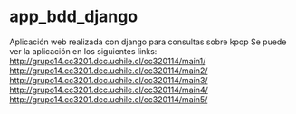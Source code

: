 # app_bdd_django
 Aplicación web realizada con django para consultas sobre kpop
 Se puede ver la aplicación en los siguientes links:
 http://grupo14.cc3201.dcc.uchile.cl/cc320114/main1/
 http://grupo14.cc3201.dcc.uchile.cl/cc320114/main2/
 http://grupo14.cc3201.dcc.uchile.cl/cc320114/main3/
 http://grupo14.cc3201.dcc.uchile.cl/cc320114/main4/
 http://grupo14.cc3201.dcc.uchile.cl/cc320114/main5/
